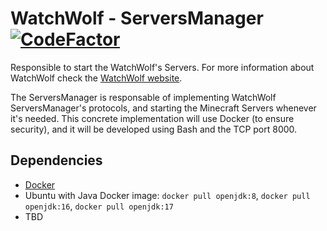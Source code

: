 # WatchWolf - ServersManager [![CodeFactor](https://www.codefactor.io/repository/github/rogermiranda1000/watchwolf-serversmanager/badge/dev)](https://www.codefactor.io/repository/github/rogermiranda1000/watchwolf-serversmanager/overview/dev)
Responsible to start the WatchWolf's Servers. For more information about WatchWolf check the [WatchWolf website](https://watchwolf.dev/).

The ServersManager is responsable of implementing WatchWolf ServersManager's protocols, and starting the Minecraft Servers whenever it's needed. This concrete implementation will use Docker (to ensure security), and it will be developed using Bash and the TCP port 8000.


## Dependencies

- [Docker](https://www.docker.com/get-started/)
- Ubuntu with Java Docker image: `docker pull openjdk:8`, `docker pull openjdk:16`, `docker pull openjdk:17`
- TBD
